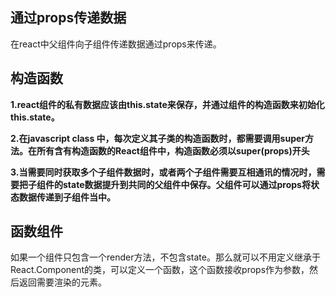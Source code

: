 ## 通过props传递数据

在react中父组件向子组件传递数据通过props来传递。

## 构造函数

**1.react组件的私有数据应该由this.state来保存，并通过组件的构造函数来初始化this.state。**

**2.在javascript class 中，每次定义其子类的构造函数时，都需要调用super方法。在所有含有构造函数的React组件中，构造函数必须以super(props)开头**

**3.当需要同时获取多个子组件数据时，或者两个子组件需要互相通讯的情况时，需要把子组件的state数据提升到共同的父组件中保存。父组件可以通过props将状态数据传递到子组件当中。**

## 函数组件

如果一个组件只包含一个render方法，不包含state。那么就可以不用定义继承于React.Component的类，可以定义一个函数，这个函数接收props作为参数，然后返回需要渲染的元素。
